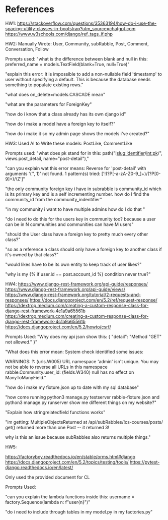 # References

HW1:
https://stackoverflow.com/questions/35363194/how-do-i-use-the-spacing-utility-classes-in-bootstrap?utm_source=chatgpt.com
https://www.w3schools.com/django/ref_tags_if.php

HW2:
Manually Wrote:
User, Community, subRabble, Post, Comment, Conversation, Follow

Prompts used:
"what is the difference between blank and null in this:
preferred_name = models.TextField(blank=True, null=True)"

"explain this error: It is impossible to add a non-nullable field 'timestamp' to user without specifying a default. This is because the database needs something to populate existing rows."

"what does on_delete=models.CASCADE mean"

"what are the parameters for ForeignKey"

"how do i know that a class already has its own django id"

"how do i make a model have a foreign key to itself?"

"how do i make it so my admin page shows the models i've created?"

HW3:
Used AI to Write these models:
PostLike, CommentLike

Prompts used:
"what does pk stand for in this:
path("!<slug:identifier>/<int:pk>/", views.post_detail, name="post-detail"),"

"can you explain wat this error means: Reverse for 'post-detail' with arguments '('', 1)' not found. 1 pattern(s) tried: ['!(?P<identifier>[-a-zA-Z0-9_]+)/(?P<pk>[0-9]+)/\\Z']"

"the only community foreign key i have in subrabble is community_id which is its primary key and is a self incrementing number. how do I find the community_id from the community_indentifier"

"in my community i want to have multiple admins how do I do that "

"do i need to do this for the users key in community too? because a user can be in N communities and communities can have M users"

"should the User class have a foreign key to pretty much every other class?"

"so as a reference a class should only have a foreign key to another class if it's owned by that class?"

"would likes have to be its own entity to keep track of user likes?"

"why is my {% if user.id == post.account_id %} condition never true?"

HW4:
https://www.django-rest-framework.org/api-guide/responses/
https://www.django-rest-framework.org/api-guide/views/
https://www.django-rest-framework.org/tutorial/2-requests-and-responses/
https://docs.djangoproject.com/en/5.2/ref/request-response/
https://dextrop.medium.com/creating-a-custom-response-class-for-django-rest-framework-4c1a9a65561b
https://dextrop.medium.com/creating-a-custom-response-class-for-django-rest-framework-4c1a9a65561b
https://docs.djangoproject.com/en/5.2/howto/csrf/

Prompts Used:
"Why does my api json show this:
{
    "detail": "Method \"GET\" not allowed."
}"

"What does this error mean:
System check identified some issues:

WARNINGS:
?: (urls.W005) URL namespace 'admin' isn't unique. You may not be able to reverse all URLs in this namespace
rabble.Community.user_id: (fields.W340) null has no effect on ManyToManyField."

"how do i make my fixture.json up to date with my sql database"

"how come running python3 manage.py testserver rabble-fixture.json and python3 manage.py runserver show me different things on my website?"

"Explain how stringrelatedfield functions works"

"im getting:
MultipleObjectsReturned at /api/subRabbles/!cs-courses/posts/
get() returned more than one Post -- it returned 3!

why is this an issue because subRabbles also returns multiple things."

HW5:

https://factoryboy.readthedocs.io/en/stable/orms.html#django
https://docs.djangoproject.com/en/5.2/topics/testing/tools/
https://pytest-django.readthedocs.io/en/latest/

Only used the provided document for CL

Prompts Used:

"can you explain the lambda functions inside this:
username = factory.Sequence(lambda n: f"user{n}")"

"do i need to include through tables in my model.py in my factories.py"